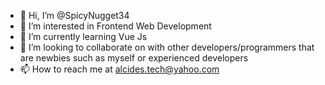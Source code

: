 - 👋 Hi, I’m @SpicyNugget34
- 👀 I’m interested in Frontend Web Development
- 🌱 I’m currently learning Vue Js
- 💞️ I’m looking to collaborate on with other developers/programmers that are newbies such as myself or experienced developers
- 📫 How to reach me at alcides.tech@yahoo.com

<!---
SpicyNugget34/SpicyNugget34 is a ✨ special ✨ repository because its `README.md` (this file) appears on your GitHub profile.
You can click the Preview link to take a look at your changes.
--->
